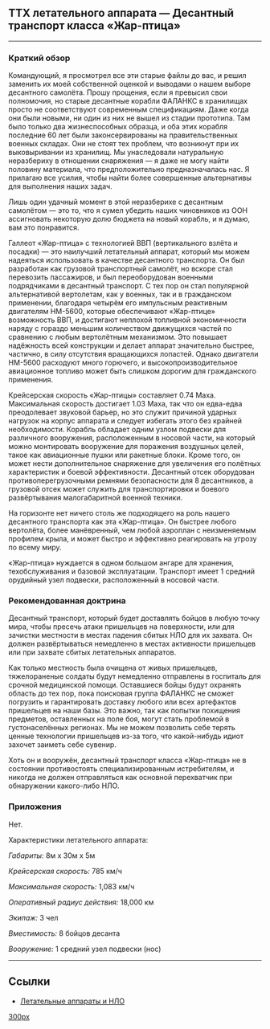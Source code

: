 ## ТТХ летательного аппарата — Десантный транспорт класса «Жар-птица»

------------------------------------------------------------------------

### Краткий обзор

Командующий, я просмотрел все эти старые файлы до вас, и решил заменить
их моей собственной оценкой и выводами о нашем выборе десантного
самолёта. Прошу прощения, если я превысил свои полномочия, но старые
десантные корабли ФАЛАНКС в хранилищах просто не соответствуют
современным спецификациям. Даже когда они были новыми, ни один из них не
вышел из стадии прототипа. Там было только два жизнеспособных образца, и
оба этих корабля последние 60 лет были законсервированы на
правительственных военных складах. Они не стоят тех проблем, что
возникнут при их выковыривании из хранилищ. Мы унаследовали натуральную
неразбериху в отношении снаряжения — я даже не могу найти половину
материала, что предположительно предназначалась нас. Я прилагаю все
усилия, чтобы найти более совершенные альтернативы для выполнения наших
задач.

Лишь один удачный момент в этой неразберихе с десантным самолётом — это
то, что я сумел убедить наших чиновников из ООН ассигновать некоторую
долю бюджета на новый корабль, и я думаю, вам это понравится.

Галлеот «Жар-птица» с технологией ВВП (вертикального взлёта и посадки) —
это наилучший летательный аппарат, который мы можем надеяться
использовать в качестве десантного транспорта. Он был разработан как
грузовой транспортный самолёт, но вскоре стал перевозить пассажиров, и
был переоборудован военными подрядчиками в десантный транспорт. С тех
пор он стал популярной альтернативой вертолетам, как у военных, так и в
гражданском применении, благодаря четырём его импульсным реактивным
двигателям HM-5600, которые обеспечивают «Жар-птице» возможность ВВП, и
достигают неплохой топливной экономичности наряду с гораздо меньшим
количеством движущихся частей по сравнению с любым вертолётным
механизмом. Это повышает надёжность всей конструкции и делает аппарат
значительно быстрее, частично, в силу отсутствия вращающихся лопастей.
Однако двигатели HM-5600 расходуют много горючего, и
высокопроизводительное авиационное топливо может быть слишком дорогим
для гражданского применения.

Крейсерская скорость «Жар-птицы» составляет 0.74 Маха. Максимальная
скорость достигает 1.03 Маха, так что он едва-едва преодолевает звуковой
барьер, но это служит причиной ударных нагрузок на корпус аппарата и
следует избегать этого без крайней необходимости. Корабль обладает одним
узлом подвески для различного вооружения, расположенным в носовой части,
на который можно монтировать вооружение для поражения воздушных целей,
такое как авиационные пушки или ракетные блоки. Кроме того, он может
нести дополнительное снаряжение для увеличения его полётных
характеристик и боевой эффективности. Десантный отсек оборудован
противоперегрузочными ремнями безопасности для 8 десантников, а грузовой
отсек может служить для транспортировки и боевого развёртывания
малогабаритной военной техники.

На горизонте нет ничего столь же подходящего на роль нашего десантного
транспорта как эта «Жар-птица». Он быстрее любого вертолёта, более
манёвренный, чем любой аэроплан с неизменяемым профилем крыла, и может
быстро и эффективно реагировать на угрозу по всему миру.

«Жар-птица» нуждается в одном большом ангаре для хранения,
техобслуживания и базовой эксплуатации. Транспорт имеет 1 средний
орудийный узел подвески, расположенный в носовой части.

### Рекомендованная доктрина

Десантный транспорт, который будет доставлять бойцов в любую точку мира,
чтобы пресечь атаки пришельцев на поверхности, или для зачистки
местности в местах падения сбитых НЛО для их захвата. Он должен
развёртываться немедленно в местах активности пришельцев или при захвате
сбитых летательных аппаратов.

Как только местность была очищена от живых пришельцев, тяжелораненые
солдаты будут немедленно отправлены в госпиталь для срочной медицинской
помощи. Оставшиеся бойцы будут охранять область до тех пор, пока
поисковая группа ФАЛАНКС не сможет погрузить и гарантировать доставку
любого или всех артефактов пришельцев на наши базы. Это важно, так как
попытки похищения предметов, оставленных на поле боя, могут стать
проблемой в густонаселённых регионах. Мы не можем позволить себе терять
ценные технологии пришельцев из-за того, что какой-нибудь идиот захочет
заиметь себе сувенир.

Хоть он и вооружён, десантный транспорт класса «Жар-птица» не в
состоянии противостоять специализированным истребителям, и никогда не
должен отправляться как основной перехватчик при обнаружении какого-либо
НЛО.

### Приложения

Нет.

Характеристики летательного аппарата:

*Габариты:* 8м x 30м x 5м

*Крейсерская скорость:* 785 км/ч

*Максимальная скорость:* 1,083 км/ч

*Оперативный радиус действия:* 18,000 км

*Экипаж:* 3 чел

*Вместимость:* 8 бойцов десанта

*Вооружение:* 1 средний узел подвески (нос)

------------------------------------------------------------------------

## Ссылки

- [Летательные аппараты и НЛО](Летательные_аппараты_и_НЛО "wikilink")

[300px](image:Frozen_drop.jpg "wikilink")